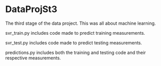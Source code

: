 # DataProjSt3
The third stage of the data project. This was all about machine learning.


svr_train.py includes code made to predict training measurements.


svr_test.py includes code made to predict testing measurements.


predictions.py includes both the training and testing code and their respective measurements.
